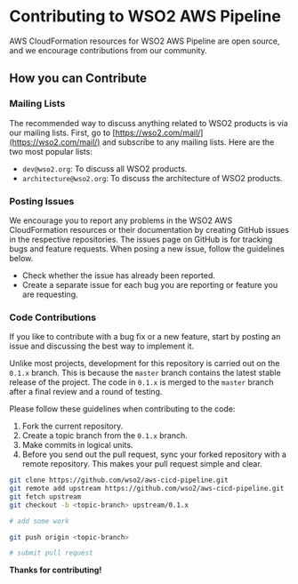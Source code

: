 # Contributing to WSO2 AWS Pipeline

AWS CloudFormation resources for WSO2 AWS Pipeline are open source, and we encourage contributions from our community.

## How you can Contribute

### Mailing Lists

The recommended way to discuss anything related to WSO2 products is via our mailing lists. First, go to [https://wso2.com/mail/](https://wso2.com/mail/)
and subscribe to any mailing lists. Here are the two most popular lists:

* `dev@wso2.org`: To discuss all WSO2 products.
* `architecture@wso2.org`: To discuss the architecture of WSO2 products.

### Posting Issues

We encourage you to report any problems in the WSO2 AWS CloudFormation resources or their documentation by creating GitHub issues in the respective repositories.
The issues page on GitHub is for tracking bugs and feature requests. When posing a new issue, follow the guidelines below.

* Check whether the issue has already been reported.
* Create a separate issue for each bug you are reporting or feature you are requesting.

### Code Contributions

If you like to contribute with a bug fix or a new feature, start by posting an issue and discussing the best way to implement it.

Unlike most projects, development for this repository is carried out on the `0.1.x` branch. This is because the `master` branch contains the latest stable release of the project.
The code in `0.1.x` is merged to the `master` branch after a final review and a round of testing.

Please follow these guidelines when contributing to the code:

1. Fork the current repository.
2. Create a topic branch from the `0.1.x` branch.
3. Make commits in logical units.
4. Before you send out the pull request, sync your forked repository with a remote repository. This makes your pull request simple and clear.

```bash
git clone https://github.com/wso2/aws-cicd-pipeline.git
git remote add upstream https://github.com/wso2/aws-cicd-pipeline.git
git fetch upstream
git checkout -b <topic-branch> upstream/0.1.x

# add some work

git push origin <topic-branch>

# submit pull request
```

**Thanks for contributing!**
